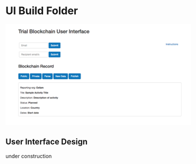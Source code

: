 # UI Build Folder

![Trial UI](https://github.com/Brentophillips/OneRelief-Hyperledger/blob/master/User-Interface/trial_ui.png)

## User Interface Design

under construction
